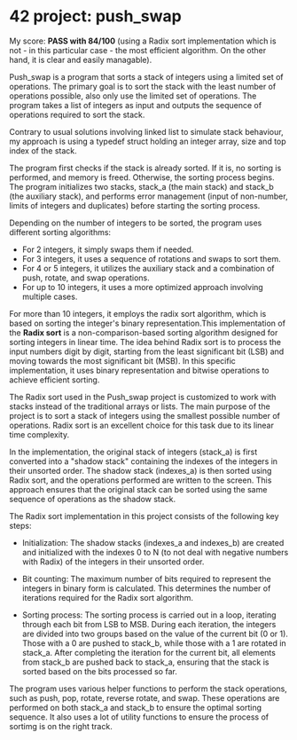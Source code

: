 # 42 project: push_swap

My score:  **PASS with 84/100** (using a Radix sort implementation which is not - in this particular case - the most efficient algorithm. On the other hand, it is clear and easily managable).

Push_swap is a program that sorts a stack of integers using a limited set of operations. The primary goal is to sort the stack with the least number of operations possible, also only use the limited set of operations. The program takes a list of integers as input and outputs the sequence of operations required to sort the stack.

Contrary to usual solutions involving linked list to simulate stack behaviour, my approach is using a typedef struct holding an integer array, size and top index of the stack.

The program first checks if the stack is already sorted. If it is, no sorting is performed, and memory is freed. Otherwise, the sorting process begins. The program initializes two stacks, stack_a (the main stack) and stack_b (the auxiliary stack), and performs error management (input of non-number, limits of integers and duplicates) before starting the sorting process.

Depending on the number of integers to be sorted, the program uses different sorting algorithms:

- For 2 integers, it simply swaps them if needed.
- For 3 integers, it uses a sequence of rotations and swaps to sort them.
- For 4 or 5 integers, it utilizes the auxiliary stack and a combination of push, rotate, and swap operations.
- For up to 10 integers, it uses a more optimized approach involving multiple cases.

For more than 10 integers, it employs the radix sort algorithm, which is based on sorting the integer's binary representation.This implementation of the **Radix sort** is a non-comparison-based sorting algorithm designed for sorting integers in linear time. The idea behind Radix sort is to process the input numbers digit by digit, starting from the least significant bit (LSB) and moving towards the most significant bit (MSB). In this specific implementation, it uses binary representation and bitwise operations to achieve efficient sorting.

The Radix sort used in the Push_swap project is customized to work with stacks instead of the traditional arrays or lists. The main purpose of the project is to sort a stack of integers using the smallest possible number of operations. Radix sort is an excellent choice for this task due to its linear time complexity.

In the implementation, the original stack of integers (stack_a) is first converted into a "shadow stack" containing the indexes of the integers in their unsorted order. The shadow stack (indexes_a) is then sorted using Radix sort, and the operations performed are written to the screen. This approach ensures that the original stack can be sorted using the same sequence of operations as the shadow stack.

The Radix sort implementation in this project consists of the following key steps:

- Initialization: The shadow stacks (indexes_a and indexes_b) are created and initialized with the indexes 0 to N (to not deal with negative numbers with Radix) of the integers in their unsorted order.

- Bit counting: The maximum number of bits required to represent the integers in binary form is calculated. This determines the number of iterations required for the Radix sort algorithm.

- Sorting process: The sorting process is carried out in a loop, iterating through each bit from LSB to MSB. During each iteration, the integers are divided into two groups based on the value of the current bit (0 or 1). Those with a 0 are pushed to stack_b, while those with a 1 are rotated in stack_a. After completing the iteration for the current bit, all elements from stack_b are pushed back to stack_a, ensuring that the stack is sorted based on the bits processed so far.

The program uses various helper functions to perform the stack operations, such as push, pop, rotate, reverse rotate, and swap. These operations are performed on both stack_a and stack_b to ensure the optimal sorting sequence. It also uses a lot of utility functions to ensure the process of sortimg is on the right track.


